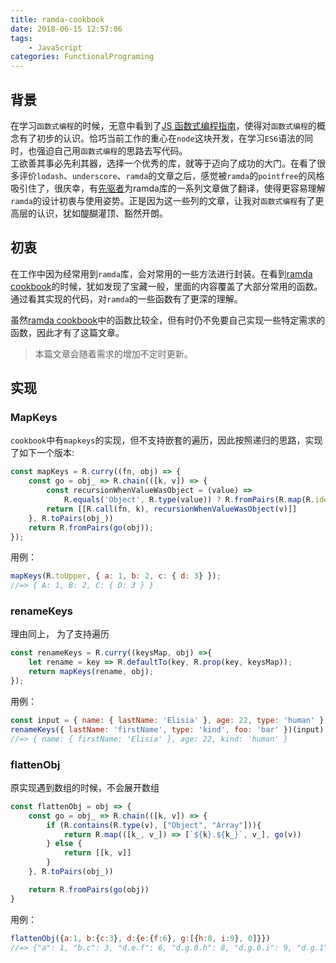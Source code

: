 ```yaml
---
title: ramda-cookbook
date: 2018-06-15 12:57:06
tags: 
    - JavaScript
categories: FunctionalPrograming
---
```


## 背景
在学习`函数式编程`的时候，无意中看到了[JS 函数式编程指南](https://legacy.gitbook.com/book/llh911001/mostly-adequate-guide-chinese/details)，使得对`函数式编程`的概念有了初步的认识。恰巧当前工作的重心在`node`这块开发，在学习`ES6`语法的同时，也强迫自己用`函数式编程`的思路去写代码。  
工欲善其事必先利其器，选择一个优秀的库，就等于迈向了成功的大门。在看了很多评价`lodash`、`underscore`、`ramda`的文章之后，感觉被`ramda`的`pointfree`的风格吸引住了，很庆幸，有[先驱者](https://adispring.coding.me/)为ramda库的一系列文章做了翻译，使得更容易理解`ramda`的设计初衷与使用姿势。正是因为这一些列的文章，让我对`函数式编程`有了更高层的认识，犹如醍醐灌顶、豁然开朗。  

## 初衷
在工作中因为经常用到`ramda`库，会对常用的一些方法进行封装。在看到[ramda cookbook](https://github.com/ramda/ramda/wiki/Cookbook)的时候，犹如发现了宝藏一般，里面的内容覆盖了大部分常用的函数。通过看其实现的代码，对`ramda`的一些函数有了更深的理解。  

虽然[ramda cookbook](https://github.com/ramda/ramda/wiki/Cookbook)中的函数比较全，但有时仍不免要自己实现一些特定需求的函数，因此才有了这篇文章。  
> 本篇文章会随着需求的增加不定时更新。

<!-- more -->

## 实现


### MapKeys
`cookbook`中有`mapkeys`的实现，但不支持嵌套的遍历，因此按照递归的思路，实现了如下一个版本:  

```javascript
const mapKeys = R.curry((fn, obj) => {
    const go = obj_ => R.chain(([k, v]) => {
        const recursionWhenValueWasObject = (value) =>
            R.equals('Object', R.type(value)) ? R.fromPairs(R.map(R.identity, go(value))) : value;
        return [[R.call(fn, k), recursionWhenValueWasObject(v)]]
    }, R.toPairs(obj_))
    return R.fromPairs(go(obj));
});
```

用例：
```javascript
mapKeys(R.toUpper, { a: 1, b: 2, c: { d: 3} });
//=> { A: 1, B: 2, C: { D: 3 } }
```


### renameKeys
理由同上， 为了支持遍历

```javascript
const renameKeys = R.curry((keysMap, obj) =>{
    let rename = key => R.defaultTo(key, R.prop(key, keysMap));
    return mapKeys(rename, obj);
});
```

用例：
```javascript
const input = { name: { lastName: 'Elisia' }, age: 22, type: 'human' }
renameKeys({ lastName: 'firstName', type: 'kind', foo: 'bar' })(input)
//=> { name: { firstName: 'Elisia' }, age: 22, kind: 'human' }
```


### flattenObj
原实现遇到数组的时候，不会展开数组

```javascript
const flattenObj = obj => {
    const go = obj_ => R.chain(([k, v]) => {
        if (R.contains(R.type(v), ["Object", "Array"])){
            return R.map(([k_, v_]) => [`${k}.${k_}`, v_], go(v))
        } else {
            return [[k, v]]
        }
    }, R.toPairs(obj_))

    return R.fromPairs(go(obj))
}
```

用例：
```javascript
flattenObj({a:1, b:{c:3}, d:{e:{f:6}, g:[{h:8, i:9}, 0]}})
//=> {"a": 1, "b.c": 3, "d.e.f": 6, "d.g.0.h": 8, "d.g.0.i": 9, "d.g.1": 0}
```